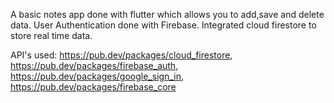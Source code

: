 A basic notes app done with flutter which allows you to add,save and delete data.
User Authentication done with Firebase.
Integrated cloud firestore to store real time data.


API's used:
https://pub.dev/packages/cloud_firestore,
https://pub.dev/packages/firebase_auth,
https://pub.dev/packages/google_sign_in,
https://pub.dev/packages/firebase_core

